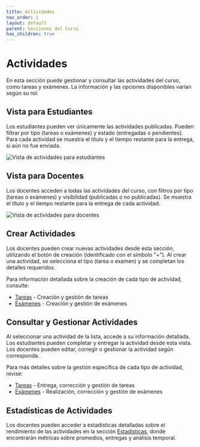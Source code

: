 ```yaml
---
title: Actividades
nav_order: 1
layout: default
parent: Secciones del Curso
has_children: true
---
```


# Actividades

En esta sección puede gestionar y consultar las actividades del curso, como tareas y exámenes. La información y las opciones disponibles varían según su rol:

## Vista para Estudiantes

Los estudiantes pueden ver únicamente las actividades publicadas. Pueden filtrar por tipo (tareas o exámenes) y estado (entregadas o pendientes). Para cada actividad se muestra el título y el tiempo restante para la entrega, si aún no fue enviada.

![Vista de actividades para estudiantes]({{site.baseurl}}/assets/user/courses/activities/student_view.png)

## Vista para Docentes

Los docentes acceden a todas las actividades del curso, con filtros por tipo (tareas o exámenes) y visibilidad (publicadas o no publicadas). Se muestra el título y el tiempo restante para la entrega de cada actividad.

![Vista de actividades para docentes]({{site.baseurl}}/assets/user/courses/activities/teacher_view.png)

## Crear Actividades

Los docentes pueden crear nuevas actividades desde esta sección, utilizando el botón de creación (identificado con el símbolo "+"). Al crear una actividad, se selecciona el tipo (tarea o examen) y se completan los detalles requeridos.

Para información detallada sobre la creación de cada tipo de actividad, consulte:

- [Tareas](tasks) - Creación y gestión de tareas
- [Exámenes](exams) - Creación y gestión de exámenes

## Consultar y Gestionar Actividades

Al seleccionar una actividad de la lista, accede a su información detallada. Los estudiantes pueden completar y entregar la actividad desde esta vista. Los docentes pueden editar, corregir o gestionar la actividad según corresponda.

Para más detalles sobre la gestión específica de cada tipo de actividad, revise:

- [Tareas](tasks) - Entrega, corrección y gestión de tareas
- [Exámenes](exams) - Realización, corrección y gestión de exámenes

## Estadísticas de Actividades

Los docentes pueden acceder a estadísticas detalladas sobre el rendimiento de las actividades en la sección [Estadísticas](../statistics), donde encontrarán métricas sobre promedios, entregas y análisis temporal.
